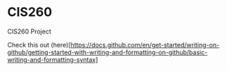 # CIS260

CIS260 Project

Check this out (here)[https://docs.github.com/en/get-started/writing-on-github/getting-started-with-writing-and-formatting-on-github/basic-writing-and-formatting-syntax]
